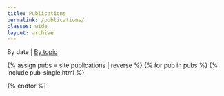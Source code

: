 ```yaml
---
title: Publications
permalink: /publications/
classes: wide
layout: archive
---
```


By date
| 
[By topic](/publications-by-topic)

{% assign pubs = site.publications | reverse %}
{% for pub in pubs %}
  {% include pub-single.html %}
  <div class="back-to-top"></div>
{% endfor %}
